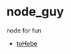 # node_guy
node for fun


* [toHebe](https://github.com/huazhiyuan2008/node_guy/tree/master/toHebe)
